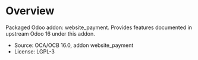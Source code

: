 # Overview

Packaged Odoo addon: website_payment. Provides features documented in upstream Odoo 16 under this addon.

- Source: OCA/OCB 16.0, addon website_payment
- License: LGPL-3
